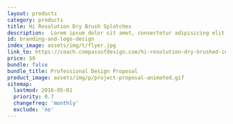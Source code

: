```yaml
---
layout: products
category: products
title: Hi Resolution Dry Brush Splotches
description:  Lorem ipsum dolor sit amet, consectetur adipisicing elit, sed do eiusmod tempor incididunt ut labore et dolore magna a ...
id: branding-and-logo-design
index_image: assets/img/t/flyer.jpg
link_to: https://coach.compassofdesign.com/hi-resolution-dry-brushed-ink-textures
price: $9
bundle: false
bundle_title: Professional Design Proposal
product_image: assets/img/p/project-proposal-animated.gif
sitemap:
  lastmod: 2016-05-01
  priority: 0.7
  changefreq: 'monthly'
  exclude: 'no'
---
```


